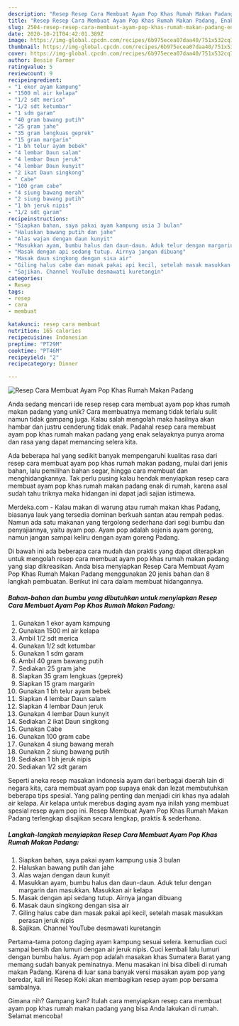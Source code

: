 ```yaml
---
description: "Resep Resep Cara Membuat Ayam Pop Khas Rumah Makan Padang, Enak"
title: "Resep Resep Cara Membuat Ayam Pop Khas Rumah Makan Padang, Enak"
slug: 2504-resep-resep-cara-membuat-ayam-pop-khas-rumah-makan-padang-enak
date: 2020-10-21T04:42:01.389Z
image: https://img-global.cpcdn.com/recipes/6b975ecea07daa40/751x532cq70/resep-cara-membuat-ayam-pop-khas-rumah-makan-padang-foto-resep-utama.jpg
thumbnail: https://img-global.cpcdn.com/recipes/6b975ecea07daa40/751x532cq70/resep-cara-membuat-ayam-pop-khas-rumah-makan-padang-foto-resep-utama.jpg
cover: https://img-global.cpcdn.com/recipes/6b975ecea07daa40/751x532cq70/resep-cara-membuat-ayam-pop-khas-rumah-makan-padang-foto-resep-utama.jpg
author: Bessie Farmer
ratingvalue: 5
reviewcount: 9
recipeingredient:
- "1 ekor ayam kampung"
- "1500 ml air kelapa"
- "1/2 sdt merica"
- "1/2 sdt ketumbar"
- "1 sdm garam"
- "40 gram bawang putih"
- "25 gram jahe"
- "35 gram lengkuas geprek"
- "15 gram margarin"
- "1 bh telur ayam bebek"
- "4 lembar Daun salam"
- "4 lembar Daun jeruk"
- "4 lembar Daun kunyit"
- "2 ikat Daun singkong"
- " Cabe"
- "100 gram cabe"
- "4 siung bawang merah"
- "2 siung bawang putih"
- "1 bh jeruk nipis"
- "1/2 sdt garam"
recipeinstructions:
- "Siapkan bahan, saya pakai ayam kampung usia 3 bulan"
- "Haluskan bawang putih dan jahe"
- "Alas wajan dengan daun kunyit"
- "Masukkan ayam, bumbu halus dan daun-daun. Aduk telur dengan margarin dan masukkan. Masukkan air kelapa"
- "Masak dengan api sedang tutup. Airnya jangan dibuang"
- "Masak daun singkong dengan sisa air"
- "Giling halus cabe dan masak pakai api kecil, setelah masak masukkan perasan jeruk nipis"
- "Sajikan. Channel YouTube desmawati kuretangin"
categories:
- Resep
tags:
- resep
- cara
- membuat

katakunci: resep cara membuat 
nutrition: 165 calories
recipecuisine: Indonesian
preptime: "PT29M"
cooktime: "PT46M"
recipeyield: "2"
recipecategory: Dinner

---
```



![Resep Cara Membuat Ayam Pop Khas Rumah Makan Padang](https://img-global.cpcdn.com/recipes/6b975ecea07daa40/751x532cq70/resep-cara-membuat-ayam-pop-khas-rumah-makan-padang-foto-resep-utama.jpg)

Anda sedang mencari ide resep resep cara membuat ayam pop khas rumah makan padang yang unik? Cara membuatnya memang tidak terlalu sulit namun tidak gampang juga. Kalau salah mengolah maka hasilnya akan hambar dan justru cenderung tidak enak. Padahal resep cara membuat ayam pop khas rumah makan padang yang enak selayaknya punya aroma dan rasa yang dapat memancing selera kita.

Ada beberapa hal yang sedikit banyak mempengaruhi kualitas rasa dari resep cara membuat ayam pop khas rumah makan padang, mulai dari jenis bahan, lalu pemilihan bahan segar, hingga cara membuat dan menghidangkannya. Tak perlu pusing kalau hendak menyiapkan resep cara membuat ayam pop khas rumah makan padang enak di rumah, karena asal sudah tahu triknya maka hidangan ini dapat jadi sajian istimewa.

Merdeka.com - Kalau makan di warung atau rumah makan khas Padang, biasanya lauk yang tersedia dominan berkuah santan atau rempah pedas. Namun ada satu makanan yang tergolong sederhana dari segi bumbu dan penyajiannya, yaitu ayam pop. Ayam pop adalah sejenis ayam goreng, namun jangan sampai keliru dengan ayam goreng Padang.


Di bawah ini ada beberapa cara mudah dan praktis yang dapat diterapkan untuk mengolah resep cara membuat ayam pop khas rumah makan padang yang siap dikreasikan. Anda bisa menyiapkan Resep Cara Membuat Ayam Pop Khas Rumah Makan Padang menggunakan 20 jenis bahan dan 8 langkah pembuatan. Berikut ini cara dalam membuat hidangannya.

<!--inarticleads1-->

##### Bahan-bahan dan bumbu yang dibutuhkan untuk menyiapkan Resep Cara Membuat Ayam Pop Khas Rumah Makan Padang:

1. Gunakan 1 ekor ayam kampung
1. Gunakan 1500 ml air kelapa
1. Ambil 1/2 sdt merica
1. Gunakan 1/2 sdt ketumbar
1. Gunakan 1 sdm garam
1. Ambil 40 gram bawang putih
1. Sediakan 25 gram jahe
1. Siapkan 35 gram lengkuas (geprek)
1. Siapkan 15 gram margarin
1. Gunakan 1 bh telur ayam bebek
1. Siapkan 4 lembar Daun salam
1. Siapkan 4 lembar Daun jeruk
1. Gunakan 4 lembar Daun kunyit
1. Sediakan 2 ikat Daun singkong
1. Gunakan  Cabe
1. Gunakan 100 gram cabe
1. Gunakan 4 siung bawang merah
1. Gunakan 2 siung bawang putih
1. Sediakan 1 bh jeruk nipis
1. Sediakan 1/2 sdt garam


Seperti aneka resep masakan indonesia ayam dari berbagai daerah lain di negara kita, cara membuat ayam pop supaya enak dan lezat membutuhkan beberapa tips spesial. Yang paling penting dan menjadi ciri khas nya adalah air kelapa. Air kelapa untuk merebus daging ayam nya inilah yang membuat spesial resep ayam pop ini. Resep Membuat Ayam Pop Khas Rumah Makan Padang terlengkap disajikan secara lengkap, praktis &amp; sederhana. 

<!--inarticleads2-->

##### Langkah-langkah menyiapkan Resep Cara Membuat Ayam Pop Khas Rumah Makan Padang:

1. Siapkan bahan, saya pakai ayam kampung usia 3 bulan
1. Haluskan bawang putih dan jahe
1. Alas wajan dengan daun kunyit
1. Masukkan ayam, bumbu halus dan daun-daun. Aduk telur dengan margarin dan masukkan. Masukkan air kelapa
1. Masak dengan api sedang tutup. Airnya jangan dibuang
1. Masak daun singkong dengan sisa air
1. Giling halus cabe dan masak pakai api kecil, setelah masak masukkan perasan jeruk nipis
1. Sajikan. Channel YouTube desmawati kuretangin


Pertama-tama potong daging ayam kampung sesuai selera. kemudian cuci sampai bersih dan lumuri dengan air jeruk nipis. Cuci kembali lalu lumuri dengan bumbu halus. Ayam pop adalah masakan khas Sumatera Barat yang memang sudah banyak peminatnya. Menu masakan ini bisa dibeli di rumah makan Padang. Karena di luar sana banyak versi masakan ayam pop yang beredar, kali ini Resep Koki akan membagikan resep ayam pop bersama sambalnya. 

Gimana nih? Gampang kan? Itulah cara menyiapkan resep cara membuat ayam pop khas rumah makan padang yang bisa Anda lakukan di rumah. Selamat mencoba!
